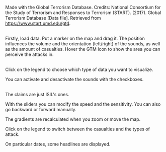 Made with the Global Terrorism Database. Credits: National Consortium for the Study of Terrorism and Responses to Terrorism (START). (2017). Global Terrorism Database [Data file]. Retrieved from <a href="https://www.start.umd.edu/gtd">https://www.start.umd.edu/gtd</a>.<br><br>

Firstly, load data. Put a marker on the map and drag it. The position influences the volume and the orientation (left/right) of the sounds, as well as the amount of casualties. Hover the GTM Icon to show the area you can perceive the attacks in.<br><br>
    
Click on the legend to choose which type of data you want to visualize.
    
You can activate and desactivate the sounds with the checkboxes.<br><br>
    
The claims are just ISIL's ones.
    
With the sliders you can modify the speed and the sensitivity. You can also go backward or forward manually.

The gradients are recalculated when you zoom or move the map.

Click on the legend to switch between the casualties and the types of attack.
    
On particular dates, some headlines are displayed.

